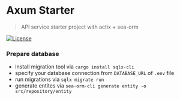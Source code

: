 # Axum Starter
> API service starter project with actix + sea-orm

[![License][license-image]][license-url]

### Prepare database

- install migration tool via `cargo install sqlx-cli`
- specify your database connection from `DATABASE_URL` of `.env` file 
- run migrations via `sqlx migrate run`
- generate entites via `sea-orm-cli generate entity -o src/repository/entity`

[license-image]: https://img.shields.io/badge/License-MIT-blue.svg
[license-url]: https://vsouza.mit-license.org
